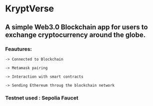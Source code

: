 # KryptVerse

## A simple Web3.0 Blockchain app for users to exchange cryptocurrency around the globe.

### Feautures:

    -> Connected to Blockchain
  
    -> Metamask pairing
  
    -> Interaction with smart contracts
  
    -> Sending Ethereum throug the blockchain network
    
### Testnet used : Sepolia Faucet
